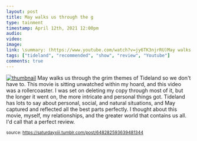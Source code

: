 ```yaml
---
layout: post
title: May walks us through the g
type: tainment
timestamp: April 12th, 2021 12:00pm
audio: 
video: 
image: 
link: \summary: (https://www.youtube.com/watch?v=jy6TK3njrRU)May walks us through the grim themes of Tideland so we don't have to.This movie is sitting u...
tags: ["tideland", "recommended", "show", "review", "Youtube"]
comments: true
---
```


[![thumbnail](http://i3.ytimg.com/vi/jy6TK3njrRU/hqdefault.jpg)](https://www.youtube.com/watch?v=jy6TK3njrRU)
May walks us through the grim themes of Tideland so we don't have to.
This movie is sitting unwatched within my hoard, and this video was a rollercoaster.  I was set on deleting my copy through most of it, but the longer it went on, the more intricate and personal things got.  Tideland has lots to say about personal, social, and natural situations, and May captured and reflected all the best parts perfectly.  I thought about this movie, myself, my relationships, and the greater world that contains us all.  I'd call that a perfect review.
  
<small>source: https://saturdayxiii.tumblr.com/post/648282593639481344</small>
